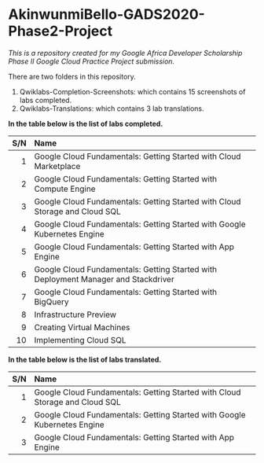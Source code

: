 # AkinwunmiBello-GADS2020-Phase2-Project

*This is a repository created for my Google Africa Developer Scholarship Phase II Google Cloud Practice Project submission.*

There are two folders in this repository.

1. Qwiklabs-Completion-Screenshots: which contains 15 screenshots of labs completed.
2. Qwiklabs-Translations: which contains 3 lab translations.

**In the table below is the list of labs completed.**

S/N | Name
---: | :---
1   | Google Cloud Fundamentals: Getting Started with Cloud Marketplace
2   | Google Cloud Fundamentals: Getting Started with Compute Engine
3   | Google Cloud Fundamentals: Getting Started with Cloud Storage and Cloud SQL
4   | Google Cloud Fundamentals: Getting Started with Google Kubernetes Engine
5   | Google Cloud Fundamentals: Getting Started with App Engine
6   | Google Cloud Fundamentals: Getting Started with Deployment Manager and Stackdriver
7   | Google Cloud Fundamentals: Getting Started with BigQuery
8   | Infrastructure Preview
9   | Creating Virtual Machines
10  | Implementing Cloud SQL

**In the table below is the list of labs translated.**

S/N | Name
---: | :---
1   | Google Cloud Fundamentals: Getting Started with Cloud Storage and Cloud SQL
2   | Google Cloud Fundamentals: Getting Started with Google Kubernetes Engine
3   | Google Cloud Fundamentals: Getting Started with App Engine